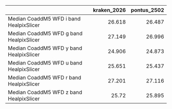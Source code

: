 |                                         |   kraken_2026 |   pontus_2502 |
|:----------------------------------------|--------------:|--------------:|
| Median CoaddM5 WFD i band HealpixSlicer |        26.618 |        26.487 |
| Median CoaddM5 WFD g band HealpixSlicer |        27.149 |        26.996 |
| Median CoaddM5 WFD y band HealpixSlicer |        24.906 |        24.873 |
| Median CoaddM5 WFD u band HealpixSlicer |        25.651 |        25.437 |
| Median CoaddM5 WFD r band HealpixSlicer |        27.201 |        27.116 |
| Median CoaddM5 WFD z band HealpixSlicer |        25.72  |        25.895 |

